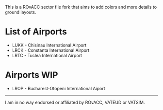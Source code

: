 This is a ROvACC sector file fork that aims to add colors and more details to ground layouts. 
# List of Airports

 - LUKK - Chisinau International Airport
 - LRCK - Constanta International Airport
 - LRTC - Tuclea International Airport

# Airports WIP
- LROP - Bucharest-Otopeni International Aiport

---
I am in no way endorsed or affiliated by ROvACC, VATEUD or VATSIM.

